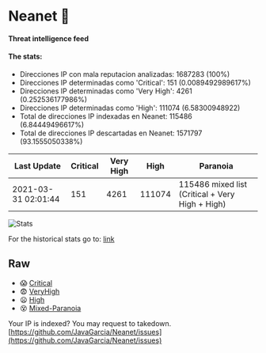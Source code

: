# Neanet :hocho:
#### Threat intelligence feed
#### The stats:

- Direcciones IP con mala reputacion analizadas: 1687283 (100%)
- Direcciones IP determinadas como 'Critical':  151 (0.0089492989617%)
- Direcciones IP determinadas como 'Very High':  4261 (0.252536177986%)
- Direcciones IP determinadas como 'High':  111074 (6.58300948922)
- Total de direcciones IP indexadas en Neanet:  115486 (6.84449496617%)
- Total de direcciones IP descartadas en Neanet:  1571797 (93.1555050338%)

| Last Update | Critical | Very High | High | Paranoia |
| --- | --- | --- | --- | --- |
| 2021-03-31 02:01:44 | 151 | 4261 | 111074 | 115486 mixed list (Critical + Very High + High)|

![Stats](https://docs.google.com/spreadsheets/d/e/2PACX-1vSnaNMIXVabIpDJjufMlzH7poXnshF3mgd8Is1g9ytUEzVsP5my4Trn8f-xkoLLQ38xpL3HtmUexLo6/pubchart?oid=501124687&format=image)

For the historical stats go to: [link](/stats.csv)
## Raw
- :scream: [Critical](https://raw.githubusercontent.com/JavaGarcia/Neanet/master/blacklists/neanet_critical.txt)
- :fearful: [VeryHigh](https://raw.githubusercontent.com/JavaGarcia/Neanet/master/blacklists/neanet_veryHigh.txtt)
- :frowning: [High](https://raw.githubusercontent.com/JavaGarcia/Neanet/master/blacklists/neanet_high.txt)
- :dizzy_face: [Mixed-Paranoia](https://raw.githubusercontent.com/JavaGarcia/Neanet/master/blacklists/neanet_all.txt)


Your IP is indexed? You may request to takedown. [https://github.com/JavaGarcia/Neanet/issues](https://github.com/JavaGarcia/Neanet/issues)






























































































































































































































































































































































































































































































































































































































































































































































































































































































































































































































































































































































































































































































































































































































































































































































































































































































































































































































































































































































































































































































































































































































































































































































































































































































































































































































































































































































































































































































































































































































































































































































































































































































































































































































































































































































































































































































































































































































































































































































































































































































































































































































































































































































































































































































































































































































































































































































































































































































































































































































































































































































































































































































































































































































































